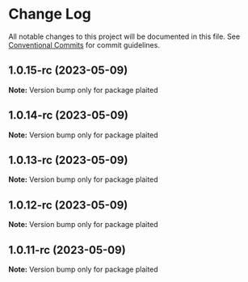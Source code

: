 # Change Log

All notable changes to this project will be documented in this file.
See [Conventional Commits](https://conventionalcommits.org) for commit guidelines.

## 1.0.15-rc (2023-05-09)

**Note:** Version bump only for package plaited

## 1.0.14-rc (2023-05-09)

**Note:** Version bump only for package plaited

## 1.0.13-rc (2023-05-09)

**Note:** Version bump only for package plaited

## 1.0.12-rc (2023-05-09)

**Note:** Version bump only for package plaited

## 1.0.11-rc (2023-05-09)

**Note:** Version bump only for package plaited
